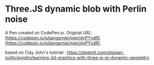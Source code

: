 # Three.JS dynamic blob with Perlin noise

A Pen created on CodePen.io. Original URL: [https://codepen.io/juliangarnier/pen/dyPYydR](https://codepen.io/juliangarnier/pen/dyPYydR).

based on Clay John's tutorial :
https://steemit.com/utopian-io/@clayjohn/learning-3d-graphics-with-three-js-or-dynamic-geometry
